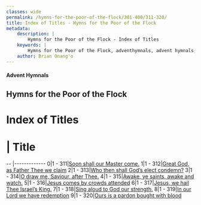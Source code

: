 ```yaml
---
classes: wide
permalink: /hymns-for-the-poor-of-the-flock/301-400/311-320/
title: Index of Titles - Hymns for the Poor of the Flock
metadata:
    description: |
        Hymns for the Poor of the Flock - Index of Titles
    keywords: |
        Hymns for the Poor of the Flock, adventhymnals, advent hymnals, index
    author: Brian Onang'o
---
```


#### Advent Hymnals

## Hymns for the Poor of the Flock

# Index of Titles
# | Title                        
-- |-------------
0|1 - 311|[Soon shall our Master come.](/301-400/311-320/01.Soon-shall-our-Master-come)
1|1 - 312|[Great God, as Father Thee we claim](/301-400/311-320/02.Great-God,-as-Father-Thee-we-claim)
2|1 - 313|[Who then shall God’s elect condemn?](/301-400/311-320/03.Who-then-shall-God’s-elect-condemn)
3|1 - 314|[O draw me, Saviour, after Thee.](/301-400/311-320/04.O-draw-me,-Saviour,-after-Thee)
4|1 - 315|[Awake, ye saints, awake and watch.](/301-400/311-320/05.Awake,-ye-saints,-awake-and-watch)
5|1 - 316|[Jesus comes by crowds attended](/301-400/311-320/06.Jesus-comes-by-crowds-attended)
6|1 - 317|[Jesus, we hail Thee Israel’s King.](/301-400/311-320/07.Jesus,-we-hail-Thee-Israel’s-King)
7|1 - 318|[Sing aloud to God our strength.](/301-400/311-320/08.Sing-aloud-to-God-our-strength)
8|1 - 319|[In our Lord we have redemption](/301-400/311-320/09.In-our-Lord-we-have-redemption)
9|1 - 320|[Ours is a pardon bought with blood](/301-400/311-320/10.Ours-is-a-pardon-bought-with-blood)